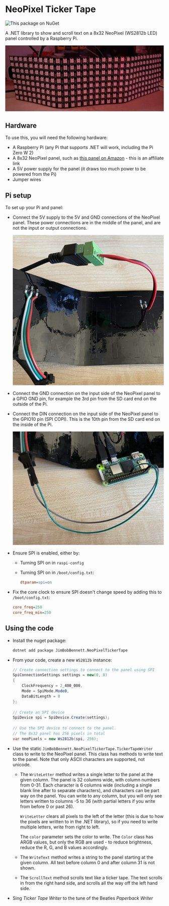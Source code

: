 # NeoPixel Ticker Tape

![This package on NuGet](https://img.shields.io/nuget/v/JimBobBennett.NeoPixelTickerTape.svg?style=flat&logo=nuget)

A .NET library to show and scroll text on a 8x32 NeoPixel (WS2812b LED) panel controlled by a Raspberry Pi.

![Hello World scrolling on a 8x32 LED panel](./img/tickertape.gif)

## Hardware

To use this, you will need the following hardware:

* A Raspberry Pi (any Pi that supports .NET will work, including the Pi Zero W 2)
* A 8x32 NeoPixel panel, such as [this panel on Amazon](https://amzn.to/3sVjF7M) - this is an affiliate link
* A 5V power supply for the panel (it draws too much power to be powered from the Pi)
* Jumper wires

## Pi setup

To set up your Pi and panel:

* Connect the 5V supply to the 5V and GND connections of the NeoPixel panel. These power connections are in the middle of the panel, and are not the input or output connections.

    ![A 5v power supply connected to the power wires on the middle of the panel](https://github.com/jimbobbennett/NeoPixelTickerTape/raw/main/img/power-connection.png)

* Connect the GND connection on the input side of the NeoPixel panel to a GPIO GND pin, for example the 3rd pin from the SD card end on the outside of the Pi.

* Connect the DIN connection on the input side of the NeoPixel panel to the GPIO10 pin (SPI COPI). This is the 10th pin from the SD card end on the inside of the Pi.

    ![A Pi Zero 2 W connected to the input pins](https://github.com/jimbobbennett/NeoPixelTickerTape/raw/main/img/control-connection.png)

* Ensure SPI is enabled, either by:

  * Turning SPI on in `raspi-config`
  * Turning SPI on in `/boot/config.txt`:

    ```ini
    dtparam=spi=on
    ```

* Fix the core clock to ensure SPI doesn't change speed by adding this to `/boot/config.txt`:

    ```ini
    core_freq=250
    core_freq_min=250
    ```

## Using the code

* Install the nuget package:

    ```sh
    dotnet add package JimBobBennett.NeoPixelTickerTape
    ```

* From your code, create a new `WS2812b` instance:

    ```csharp
    // Create connection settings to connect to the panel using SPI
    SpiConnectionSettings settings = new(0, 0)
    {
        ClockFrequency = 2_400_000,
        Mode = SpiMode.Mode0,
        DataBitLength = 8
    };

    // Create an SPI device
    SpiDevice spi = SpiDevice.Create(settings);

    // Use the SPI device to connect to the panel.
    // The 8x32 panel has 256 pixels in total
    var neoPixels = new Ws2812b(spi, 256);
    ```

* Use the static `JimBobBennett.NeoPixelTickerTape.TickerTapeWriter` class to write to the NeoPixel panel. This class has methods to write text to the panel. Note that only ASCII characters are supported, not unicode.

  * The `WriteLetter` method writes a single letter to the panel at the given column. The panel is 32 columns wide, with column numbers from 0-31. Each character is 6 columns wide (including a single blank line after to separate characters), and characters can be part way on the panel. You can write to any column, but you will only see letters written to columns -5 to 36 (with partial letters if you write from before 0 or past 26).

    `WriteLetter` clears all pixels to the left of the letter (this is due to how the pixels are written to in the .NET library), so if you need to write multiple letters, write from right to left.

    The `color` parameter sets the color to write. The `Color` class has ARGB values, but only the RGB are used - to reduce brightness, reduce the R, G, and B values accordingly.

  * The `WriteText` method writes a string to the panel starting at the given column. All text before column 0 and after column 31 is not shown.

  * The `ScrollText` method scrolls text like a ticker tape. The text scrolls in from the right hand side, and scrolls all the way off the left hand side.

* Sing *Ticker Tape Writer* to the tune of the Beatles *Paperback Writer*
